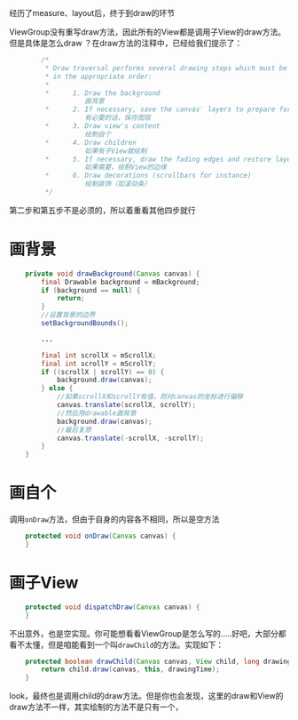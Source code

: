经历了measure、layout后，终于到draw的环节

ViewGroup没有重写draw方法，因此所有的View都是调用子View的draw方法。但是具体是怎么draw ？在draw方法的注释中，已经给我们提示了：
```java
        /*
         * Draw traversal performs several drawing steps which must be executed
         * in the appropriate order:
         *
         *      1. Draw the background
                   画背景
         *      2. If necessary, save the canvas' layers to prepare for fading
                   有必要的话，保存图层
         *      3. Draw view's content
                   绘制自个
         *      4. Draw children
                   如果有子View就绘制
         *      5. If necessary, draw the fading edges and restore layers
                   如果需要，绘制View的边缘
         *      6. Draw decorations (scrollbars for instance)
                   绘制装饰（如滚动条）
         */
```
第二步和第五步不是必须的，所以着重看其他四步就行

# 画背景
```java
    private void drawBackground(Canvas canvas) {
        final Drawable background = mBackground;
        if (background == null) {
            return;
        }
        //设置背景的边界
        setBackgroundBounds();

        ...

        final int scrollX = mScrollX;
        final int scrollY = mScrollY;
        if ((scrollX | scrollY) == 0) {
            background.draw(canvas);
        } else {
            //如果scrollX和scrollY有值，则对canvas的坐标进行偏移
            canvas.translate(scrollX, scrollY);
            //然后用drawable画背景
            background.draw(canvas);
            //最后复原
            canvas.translate(-scrollX, -scrollY);
        }
    }
```
# 画自个
调用`onDraw`方法，但由于自身的内容各不相同，所以是空方法
```java
    protected void onDraw(Canvas canvas) {
    }
````
# 画子View
```java
    protected void dispatchDraw(Canvas canvas) {
    }
```
不出意外，也是空实现。你可能想看看ViewGroup是怎么写的.....好吧，大部分都看不太懂，但是咱能看到一个叫`drawChild`的方法。实现如下：
```java
    protected boolean drawChild(Canvas canvas, View child, long drawingTime) {
        return child.draw(canvas, this, drawingTime);
    }
```
look，最终也是调用child的draw方法。但是你也会发现，这里的draw和View的draw方法不一样，其实绘制的方法不是只有一个，


